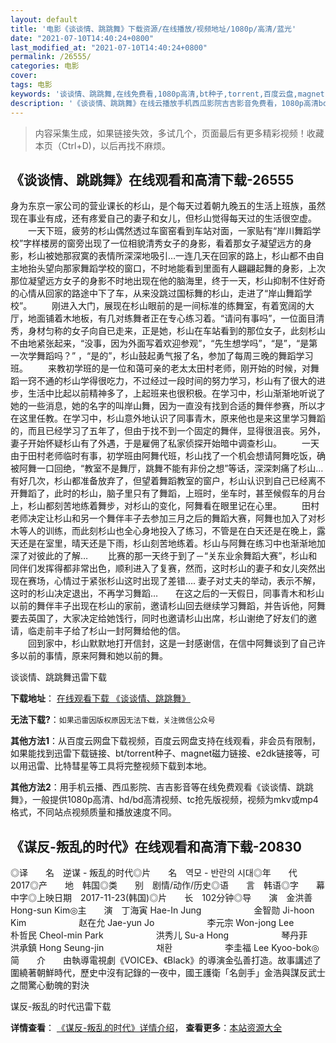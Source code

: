 ```yaml
---
layout: default
title: '电影《谈谈情、跳跳舞》下载资源/在线播放/视频地址/1080p/高清/蓝光'
date: "2021-07-10T14:40:24+0800"
last_modified_at: "2021-07-10T14:40:24+0800"
permalink: /26555/
categories: 电影
cover:
tags: 电影
keywords: '谈谈情、跳跳舞,在线免费看,1080p高清,bt种子,torrent,百度云盘,magnet,磁力链,迅雷下载资源'
description: '《谈谈情、跳跳舞》在线云播放手机西瓜影院吉吉影音免费看，1080p高清bd/hd未删减完整版和tc抢先枪版，mkv/mp4格式，附带bt/torrent种子、magnet/磁力链、百度云盘、网盘资源迅雷下载链接'
---
```


>内容采集生成，如果链接失效，多试几个，页面最后有更多精彩视频！收藏本页（Ctrl+D)，以后再找不麻烦。


## 《谈谈情、跳跳舞》在线观看和高清下载-26555

身为东京一家公司的营业课长的杉山，是个每天过着朝九晚五的生活上班族，虽然现在事业有成，还有疼爱自己的妻子和女儿，但杉山觉得每天过的生活很空虚。 　　一天下班，疲劳的杉山偶然透过车窗窑看到车站对面，一家贴有&ldquo;岸川舞蹈学校”字样楼房的窗旁出现了一位相貌清秀女子的身影，看着那女子凝望远方的身影，杉山被她那寂寞的表情所深深地吸引&hellip;一连几天在回家的路上，杉山都不由自主地抬头望向那家舞蹈学校的窗口，不时地能看到里面有人翩翩起舞的身影，上次那位凝望远方女子的身影不时地出现在他的脑海里，终于一天，杉山抑制不住好奇的心情从回家的路途中下了车，从来没跳过国标舞的杉山，走进了&ldquo;岸山舞蹈学校”。 　　刚进入大门，展现在杉山眼前的是一间标准的练舞室，有着宽阔的大厅，地面铺着木地板，有几对练舞者正在专心练习着。&ldquo;请问有事吗&rdquo;，一位面目清秀，身材匀称的女子向自已走来，正是她，杉山在车站看到的那位女子，此刻杉山不由地紧张起来，&ldquo;没事，因为外面写着欢迎参观”，&ldquo;先生想学吗&rdquo;，&ldquo;是&rdquo;，&ldquo;是第一次学舞蹈吗？” ，&ldquo;是的”，杉山鼓起勇气报了名，参加了每周三晚的舞蹈学习班。 　　来教初学班的是一位和蔼可亲的老太太田村老师，刚开始的时候，对舞蹈一窍不通的杉山学得很吃力，不过经过一段时间的努力学习，杉山有了很大的进步，生活中比起以前精神多了，上起班来也很积极。在学习中，杉山渐渐地听说了她的一些消息，她的名字的叫岸山舞，因为一直没有找到合适的舞伴参赛，所以才在这里任教。在学习中，杉山意外地认识了同事青木，原来他也是来这里学习舞蹈的，而且已经学习了五年了，但由于找不到一个固定的舞伴，显得很沮丧。另外，妻子开始怀疑杉山有了外遇，于是雇佣了私家侦探开始暗中调查杉山。 　　一天由于田村老师临时有事，初学班由阿舞代班，杉山找了一个机会想请阿舞吃饭，确被阿舞一口回绝，“教室不是舞厅，跳舞不能有非份之想”等话，深深刺痛了杉山…有好几次，杉山都准备放弃了，但望着舞蹈教室的窗户，杉山认识到自己已经离不开舞蹈了，此时的杉山，脑子里只有了舞蹈，上班时，坐车时，甚至候假车的月台上，杉山都刻苦地练着舞步，对杉山的变化，阿舞看在眼里记在心里。 　　田村老师决定让杉山和另一个舞伴丰子去参加三月之后的舞蹈大赛，阿舞也加入了对杉木等人的训练，而此刻杉山也全心身地投入了练习，不管是在白天还是在晚上，露天还是在室里，晴天还是下雨，杉山刻苦地练着。杉山与阿舞在练习中也渐渐地加深了对彼此的了解&hellip; 　　比赛的那一天终于到了－“关东业余舞蹈大赛”，杉山和同伴们发挥得都非常出色，顺利进入了复赛，然而，这时杉山的妻子和女儿突然出现在赛场，心情过于紧张杉山这时出现了差错&hellip;. 妻子对丈夫的举动，表示不解，这时的杉山决定退出，不再学习舞蹈…　　在这之后的一天假日，同事青木和杉山以前的舞伴丰子出现在杉山的家前，邀请杉山回去继续学习舞蹈，并告诉他，阿舞要去英国了，大家决定给她饯行，同时也邀请杉山出席，杉山谢绝了好友们的邀请，临走前丰子给了杉山一封阿舞给他的信。<br />　　回到家中，杉山默默地打开信封，这是一封感谢信，在信中阿舞谈到了自己许多以前的事情，原来阿舞和她以前的舞。


谈谈情、跳跳舞迅雷下载

**下载地址**： [在线观看下载 《谈谈情、跳跳舞》](https://www.993dy.com//vod-detail-id-21664.html) 


**无法下载?**：`如果迅雷因版权原因无法下载，关注微信公众号 `

**其他方法1**：从百度云网盘下载视频，百度云网盘支持在线观看，非会员有限制，如果能找到迅雷下载链接、bt/torrent种子、magnet磁力链接、e2dk链接等，可以用迅雷、比特彗星等工具将完整视频下载到本地。

**其他方法2**：用手机云播、西瓜影院、吉吉影音等在线免费观看《谈谈情、跳跳舞》，一般提供1080p高清、hd/bd高清视频、tc抢先版视频，视频为mkv或mp4格式，不同站点视频质量和播放速度不同。


## 《谋反-叛乱的时代》在线观看和高清下载-20830

◎译　　名　逆谋 - 叛乱的时代◎片　　名　역모 - 반란의 시대◎年　　代　2017◎产　　地　韩国◎类　　别　剧情/动作/历史◎语　　言　韩语◎字　　幕　中字◎上映日期　2017-11-23(韩国)◎片　　长　102分钟◎导　　演　金洪善 Hong-sun Kim◎主　　演　丁海寅 Hae-In Jung　　　　　　金智勋 Ji-hoon Kim　　　　　　赵在允 Jae-yun Jo　　　　　　李元宗 Won-jong Lee　　　　　　朴哲民 Cheol-min Park　　　　　　洪秀儿 Su-a Hong　　　　　　琴丹菲　　　　　　洪承鎮 Hong Seung-jin　　　　　　채환　　　　　　李圭福 Lee Kyoo-bok◎简　　介　　由執導電視劇《VOICE》、《Black》的導演金弘善打造。故事講述了圍繞著朝鮮時代，歷史中沒有記錄的一夜中，國王護衛「名劍手」金浩與謀反武士之間驚心動魄的對決


谋反-叛乱的时代迅雷下载

**详情查看**： [《谋反-叛乱的时代》详情介绍](/movie/20830/)， **查看更多**：[本站资源大全](/movie/t/all/)


